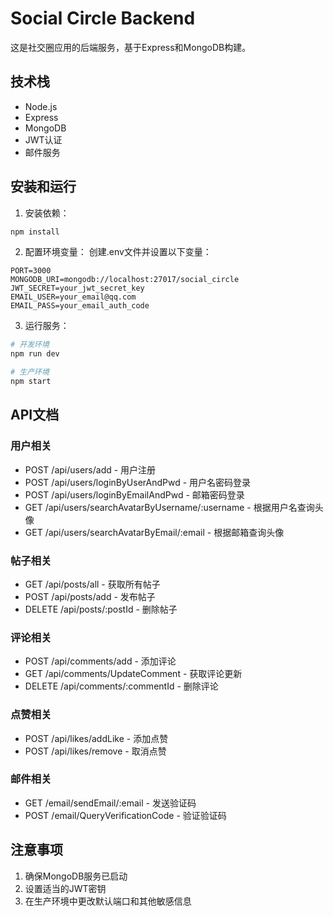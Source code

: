# Social Circle Backend

这是社交圈应用的后端服务，基于Express和MongoDB构建。

## 技术栈

- Node.js
- Express
- MongoDB
- JWT认证
- 邮件服务

## 安装和运行

1. 安装依赖：
```bash
npm install
```

2. 配置环境变量：
创建.env文件并设置以下变量：
```
PORT=3000
MONGODB_URI=mongodb://localhost:27017/social_circle
JWT_SECRET=your_jwt_secret_key
EMAIL_USER=your_email@qq.com
EMAIL_PASS=your_email_auth_code
```

3. 运行服务：
```bash
# 开发环境
npm run dev

# 生产环境
npm start
```

## API文档

### 用户相关

- POST /api/users/add - 用户注册
- POST /api/users/loginByUserAndPwd - 用户名密码登录
- POST /api/users/loginByEmailAndPwd - 邮箱密码登录
- GET /api/users/searchAvatarByUsername/:username - 根据用户名查询头像
- GET /api/users/searchAvatarByEmail/:email - 根据邮箱查询头像

### 帖子相关

- GET /api/posts/all - 获取所有帖子
- POST /api/posts/add - 发布帖子
- DELETE /api/posts/:postId - 删除帖子

### 评论相关

- POST /api/comments/add - 添加评论
- GET /api/comments/UpdateComment - 获取评论更新
- DELETE /api/comments/:commentId - 删除评论

### 点赞相关

- POST /api/likes/addLike - 添加点赞
- POST /api/likes/remove - 取消点赞

### 邮件相关

- GET /email/sendEmail/:email - 发送验证码
- POST /email/QueryVerificationCode - 验证验证码

## 注意事项

1. 确保MongoDB服务已启动
3. 设置适当的JWT密钥
4. 在生产环境中更改默认端口和其他敏感信息 